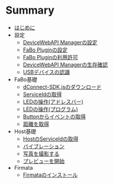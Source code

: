 # Summary

* [はじめに](README.md)
* 設定
    * [DeviceWebAPI Managerの設定](setting.md)
    * [FaBo Pluginの設定](fabo.md)
    * [FaBo Pluginの利用許可](permission.md)
    * [DeviceWebAPI Managerの生存確認](available.md)
    * [USBデバイスの認識](usbdevice.md)
* FaBo基礎
	* [dConnect-SDK.jsのダウンロード](sdk.md)
	* [ServiceIdの取得](fabo_serviceid.md)
	* [LEDの操作(アドレスバー)](fabo_led1.md)
	* [LEDの操作(プログラム)](fabo_led2.md)
	* [Buttonからイベントの取得](fabo_button.md)
	* [距離を取得](fabo_distance.md)
* Host基礎
	* [HostのServiceIdの取得](host_serviceid.md)
	* [バイブレーション](host_vibration.md)
	* [写真を撮影する](host_takepic.md)
	* [プレビューを開始](host_preview.md)
* Firmata
	* [Firmataのインストール](firmata.md)

